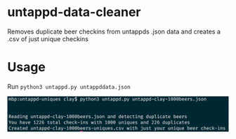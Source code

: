 # untappd-data-cleaner
Removes duplicate beer checkins from untappds .json data and creates a .csv of just unique checkins


# Usage

Run `python3 untappd.py untappddata.json`

![output](https://github.com/claydugo/untappd-data-cleaner/blob/master/scr/untappd-uniques-cl.png?raw=true)

